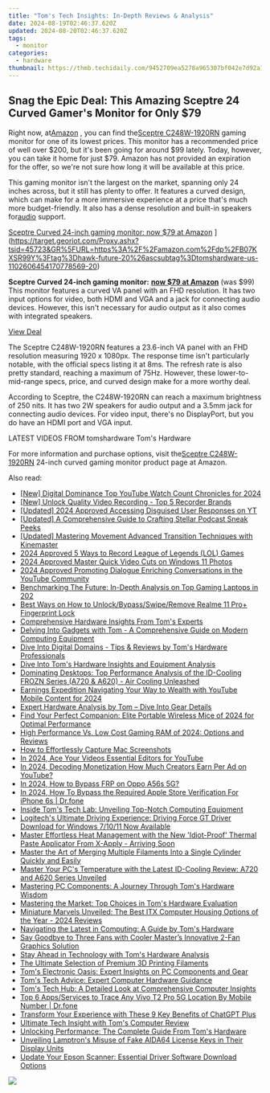 ```yaml
---
title: "Tom's Tech Insights: In-Depth Reviews & Analysis"
date: 2024-08-19T02:46:37.620Z
updated: 2024-08-20T02:46:37.620Z
tags:
  - monitor
categories:
  - hardware
thumbnail: https://thmb.techidaily.com/9452709ea5278a965307bf042e7d92a12b881e1c879f75105867000ed51ea454.jpg
---
```


## Snag the Epic Deal: This Amazing Sceptre 24 Curved Gamer's Monitor for Only $79

Right now, at[Amazon](https://tools.techidaily.com) , you can find the[Sceptre C248W-1920RN](https://target.georiot.com/Proxy.ashx?tsid=45723&GR%5FURL=https%3A%2F%2Famazon.com%2Fdp%2FB07KXSR99Y%3Ftag%3Dhawk-future-20%26ascsubtag%3Dtomshardware-us-1754812550838852581-20) gaming monitor for one of its lowest prices. This monitor has a recommended price of well over $200, but it's been going for around $99 lately. Today, however, you can take it home for just $79\. Amazon has not provided an expiration for the offer, so we're not sure how long it will be available at this price.

 This gaming monitor isn't the largest on the market, spanning only 24 inches across, but it still has plenty to offer. It features a curved design, which can make for a more immersive experience at a price that's much more budget-friendly. It also has a dense resolution and built-in speakers for[audio](https://tools.techidaily.com) support.

[Sceptre Curved 24-inch gaming monitor: now $79 at Amazon](https://cdn.mos.cms.futurecdn.net/FYwoeiQXFq3yf6yKBUXMEm-200-100.jpg "Sceptre Curved 24-inch gaming monitor: now $79 at Amazon") ](https://target.georiot.com/Proxy.ashx?tsid=45723&GR%5FURL=https%3A%2F%2Famazon.com%2Fdp%2FB07KXSR99Y%3Ftag%3Dhawk-future-20%26ascsubtag%3Dtomshardware-us-1102606454170778569-20)

**Sceptre Curved 24-inch gaming monitor:** [**now $79 at Amazon**](https://target.georiot.com/Proxy.ashx?tsid=45723&GR%5FURL=https%3A%2F%2Famazon.com%2Fdp%2FB07KXSR99Y%3Ftag%3Dhawk-future-20%26ascsubtag%3Dtomshardware-us-3447313894328832634-20) (was $99)  
 This monitor features a curved VA panel with an FHD resolution. It has two input options for video, both HDMI and VGA and a jack for connecting audio devices. However, this isn't necessary for audio output as it also comes with integrated speakers.

[View Deal](https://target.georiot.com/Proxy.ashx?tsid=45723&GR%5FURL=https%3A%2F%2Famazon.com%2Fdp%2FB07KXSR99Y%3Ftag%3Dhawk-future-20%26ascsubtag%3Dtomshardware-us-1102606454170778569-20)

 The Sceptre C248W-1920RN features a 23.6-inch VA panel with an FHD resolution measuring 1920 x 1080px. The response time isn't particularly notable, with the official specs listing it at 8ms. The refresh rate is also pretty standard, reaching a maximum of 75Hz. However, these lower-to-mid-range specs, price, and curved design make for a more worthy deal.

 According to Sceptre, the C248W-1920RN can reach a maximum brightness of 250 nits. It has two 2W speakers for audio output and a 3.5mm jack for connecting audio devices. For video input, there's no DisplayPort, but you do have an HDMI port and VGA input.

 LATEST VIDEOS FROM tomshardware Tom's Hardware

 For more information and purchase options, visit the[Sceptre C248W-1920RN](https://target.georiot.com/Proxy.ashx?tsid=45723&GR%5FURL=https%3A%2F%2Famazon.com%2Fdp%2FB07KXSR99Y%3Ftag%3Dhawk-future-20%26ascsubtag%3Dtomshardware-us-1754812550838852581-20) 24-inch curved gaming monitor product page at Amazon.

<ins class="adsbygoogle"
     style="display:block"
     data-ad-format="autorelaxed"
     data-ad-client="ca-pub-7571918770474297"
     data-ad-slot="1223367746"></ins>



<ins class="adsbygoogle"
     style="display:block"
     data-ad-client="ca-pub-7571918770474297"
     data-ad-slot="8358498916"
     data-ad-format="auto"
     data-full-width-responsive="true"></ins>

<span class="atpl-alsoreadstyle">Also read:</span>
<div><ul>
<li><a href="https://youtube-zero.techidaily.com/igital-dominance-top-youtube-watch-count-chronicles-for-2024/"><u>[New] Digital Dominance  Top YouTube Watch Count Chronicles for 2024</u></a></li>
<li><a href="https://remote-screen-capture.techidaily.com/new-unlock-quality-video-recording-top-5-recorder-brands/"><u>[New] Unlock Quality Video Recording - Top 5 Recorder Brands</u></a></li>
<li><a href="https://fox-info.techidaily.com/updated-2024-approved-accessing-disguised-user-responses-on-yt/"><u>[Updated] 2024 Approved  Accessing Disguised User Responses on YT</u></a></li>
<li><a href="https://extra-tips.techidaily.com/updated-a-comprehensive-guide-to-crafting-stellar-podcast-sneak-peeks/"><u>[Updated] A Comprehensive Guide to Crafting Stellar Podcast Sneak Peeks</u></a></li>
<li><a href="https://extra-support.techidaily.com/updated-mastering-movement-advanced-transition-techniques-with-kinemaster/"><u>[Updated] Mastering Movement  Advanced Transition Techniques with Kinemaster</u></a></li>
<li><a href="https://screen-video-capture.techidaily.com/2024-approved-5-ways-to-record-league-of-legends-lol-games/"><u>2024 Approved  5 Ways to Record League of Legends (LOL) Games</u></a></li>
<li><a href="https://fox-direct.techidaily.com/2024-approved-master-quick-video-cuts-on-windows-11-photos/"><u>2024 Approved  Master Quick Video Cuts on Windows 11 Photos</u></a></li>
<li><a href="https://extra-skills.techidaily.com/2024-approved-promoting-dialogue-enriching-conversations-in-the-youtube-community/"><u>2024 Approved  Promoting Dialogue  Enriching Conversations in the YouTube Community</u></a></li>
<li><a href="https://hardware-tips.techidaily.com/benchmarking-the-future-in-depth-analysis-on-top-gaming-laptops-in-202/"><u>Benchmarking The Future: In-Depth Analysis on Top Gaming Laptops in 202</u></a></li>
<li><a href="https://easy-unlock-android.techidaily.com/best-ways-on-how-to-unlockbypassswiperemove-realme-11-proplus-fingerprint-lock-by-drfone-android/"><u>Best Ways on How to Unlock/Bypass/Swipe/Remove Realme 11 Pro+ Fingerprint Lock</u></a></li>
<li><a href="https://hardware-tips.techidaily.com/comprehensive-hardware-insights-from-toms-experts/"><u>Comprehensive Hardware Insights From Tom's Experts</u></a></li>
<li><a href="https://hardware-tips.techidaily.com/delving-into-gadgets-with-tom-a-comprehensive-guide-on-modern-computing-equipment/"><u>Delving Into Gadgets with Tom - A Comprehensive Guide on Modern Computing Equipment</u></a></li>
<li><a href="https://hardware-tips.techidaily.com/dive-into-digital-domains-tips-and-reviews-by-toms-hardware-professionals/"><u>Dive Into Digital Domains - Tips & Reviews by Tom's Hardware Professionals</u></a></li>
<li><a href="https://hardware-tips.techidaily.com/dive-into-toms-hardware-insights-and-equipment-analysis/"><u>Dive Into Tom's Hardware Insights and Equipment Analysis</u></a></li>
<li><a href="https://hardware-tips.techidaily.com/dominating-desktops-top-performance-analysis-of-the-id-cooling-frozn-series-a720-and-a620-air-cooling-unleashed/"><u>Dominating Desktops: Top Performance Analysis of the ID-Cooling FROZN Series (A720 & A620) - Air Cooling Unleashed</u></a></li>
<li><a href="https://youtube-blog.techidaily.com/ngs-expedition-navigating-your-way-to-wealth-with-youtube-mobile-content-for-2024/"><u>Earnings Expedition  Navigating Your Way to Wealth with YouTube Mobile Content for 2024</u></a></li>
<li><a href="https://hardware-tips.techidaily.com/1723125193005-expert-hardware-analysis-by-tom-dive-into-gear-details/"><u>Expert Hardware Analysis by Tom – Dive Into Gear Details</u></a></li>
<li><a href="https://hardware-tips.techidaily.com/find-your-perfect-companion-elite-portable-wireless-mice-of-2024-for-optimal-performance/"><u>Find Your Perfect Companion: Elite Portable Wireless Mice of 2024 for Optimal Performance</u></a></li>
<li><a href="https://hardware-tips.techidaily.com/high-performance-vs-low-cost-gaming-ram-of-2024-options-and-reviews/"><u>High Performance Vs. Low Cost Gaming RAM of 2024: Options and Reviews</u></a></li>
<li><a href="https://desktop-recording.techidaily.com/how-to-effortlessly-capture-mac-screenshots/"><u>How to Effortlessly Capture Mac Screenshots</u></a></li>
<li><a href="https://youtube-clips.techidaily.com/in-2024-ace-your-videos-essential-editors-for-youtube/"><u>In 2024, Ace Your Videos  Essential Editors for YouTube</u></a></li>
<li><a href="https://youtube-clips.techidaily.com/in-2024-decoding-monetization-how-much-creators-earn-per-ad-on-youtube/"><u>In 2024, Decoding Monetization  How Much Creators Earn Per Ad on YouTube?</u></a></li>
<li><a href="https://android-frp.techidaily.com/in-2024-how-to-bypass-frp-on-oppo-a56s-5g-by-drfone-android/"><u>In 2024, How to Bypass FRP on Oppo A56s 5G?</u></a></li>
<li><a href="https://iphone-unlock.techidaily.com/in-2024-how-to-bypass-the-required-apple-store-verification-for-iphone-6s-drfone-by-drfone-ios/"><u>In 2024, How To Bypass the Required Apple Store Verification For iPhone 6s | Dr.fone</u></a></li>
<li><a href="https://hardware-tips.techidaily.com/inside-toms-tech-lab-unveiling-top-notch-computing-equipment/"><u>Inside Tom's Tech Lab: Unveiling Top-Notch Computing Equipment</u></a></li>
<li><a href="https://win-dash.techidaily.com/1722974788824-logitechs-ultimate-driving-experience-driving-force-gt-driver-download-for-windows-71011-now-available/"><u>Logitech's Ultimate Driving Experience: Driving Force GT Driver Download for Windows 7/10/11 Now Available</u></a></li>
<li><a href="https://hardware-tips.techidaily.com/master-effortless-heat-management-with-the-new-idiot-proof-thermal-paste-applicator-from-x-apply-arriving-soon/"><u>Master Effortless Heat Management with the New 'Idiot-Proof' Thermal Paste Applicator From X-Apply - Arriving Soon</u></a></li>
<li><a href="https://hardware-tips.techidaily.com/master-the-art-of-merging-multiple-filaments-into-a-single-cylinder-quickly-and-easily/"><u>Master the Art of Merging Multiple Filaments Into a Single Cylinder Quickly and Easily</u></a></li>
<li><a href="https://hardware-tips.techidaily.com/master-your-pcs-temperature-with-the-latest-id-cooling-review-a720-and-a620-series-unveiled/"><u>Master Your PC's Temperature with the Latest ID-Cooling Review: A720 and A620 Series Unveiled</u></a></li>
<li><a href="https://hardware-tips.techidaily.com/mastering-pc-components-a-journey-through-toms-hardware-wisdom/"><u>Mastering PC Components: A Journey Through Tom's Hardware Wisdom</u></a></li>
<li><a href="https://hardware-tips.techidaily.com/mastering-the-market-top-choices-in-toms-hardware-evaluation/"><u>Mastering the Market: Top Choices in Tom's Hardware Evaluation</u></a></li>
<li><a href="https://hardware-tips.techidaily.com/miniature-marvels-unveiled-the-best-itx-computer-housing-options-of-the-year-2024-reviews/"><u>Miniature Marvels Unveiled: The Best ITX Computer Housing Options of the Year - 2024 Reviews</u></a></li>
<li><a href="https://hardware-tips.techidaily.com/navigating-the-latest-in-computing-a-guide-by-toms-hardware/"><u>Navigating the Latest in Computing: A Guide by Tom's Hardware</u></a></li>
<li><a href="https://hardware-tips.techidaily.com/say-goodbye-to-three-fans-with-cooler-masters-innovative-2-fan-graphics-solution/"><u>Say Goodbye to Three Fans with Cooler Master’s Innovative 2-Fan Graphics Solution</u></a></li>
<li><a href="https://hardware-tips.techidaily.com/stay-ahead-in-technology-with-toms-hardware-analysis/"><u>Stay Ahead in Technology with Tom's Hardware Analysis</u></a></li>
<li><a href="https://hardware-tips.techidaily.com/the-ultimate-selection-of-premium-3d-printing-filaments/"><u>The Ultimate Selection of Premium 3D Printing Filaments</u></a></li>
<li><a href="https://hardware-tips.techidaily.com/toms-electronic-oasis-expert-insights-on-pc-components-and-gear/"><u>Tom's Electronic Oasis: Expert Insights on PC Components and Gear</u></a></li>
<li><a href="https://hardware-tips.techidaily.com/toms-tech-advice-expert-computer-hardware-guidance/"><u>Tom's Tech Advice: Expert Computer Hardware Guidance</u></a></li>
<li><a href="https://hardware-tips.techidaily.com/toms-tech-hub-a-detailed-look-at-comprehensive-computer-insights/"><u>Tom's Tech Hub: A Detailed Look at Comprehensive Computer Insights</u></a></li>
<li><a href="https://android-location-track.techidaily.com/top-6-appsservices-to-trace-any-vivo-t2-pro-5g-location-by-mobile-number-drfone-by-drfone-virtual-android/"><u>Top 6 Apps/Services to Trace Any Vivo T2 Pro 5G Location By Mobile Number | Dr.fone</u></a></li>
<li><a href="https://tech-haven.techidaily.com/transform-your-experience-with-these-9-key-benefits-of-chatgpt-plus/"><u>Transform Your Experience with These 9 Key Benefits of ChatGPT Plus</u></a></li>
<li><a href="https://hardware-tips.techidaily.com/ultimate-tech-insight-with-toms-computer-review/"><u>Ultimate Tech Insight with Tom's Computer Review</u></a></li>
<li><a href="https://hardware-tips.techidaily.com/unlocking-performance-the-complete-guide-from-toms-hardware/"><u>Unlocking Performance: The Complete Guide From Tom's Hardware</u></a></li>
<li><a href="https://hardware-tips.techidaily.com/unveiling-lamptrons-misuse-of-fake-aida64-license-keys-in-their-display-units/"><u>Unveiling Lamptron's Misuse of Fake AIDA64 License Keys in Their Display Units</u></a></li>
<li><a href="https://win-amazing.techidaily.com/update-your-epson-scanner-essential-driver-software-download-options/"><u>Update Your Epson Scanner: Essential Driver Software Download Options</u></a></li>
</ul></div>

<!-- affiliate ads begin -->
<a href="https://secure.2checkout.com/order/checkout.php?PRODS=2201613&QTY=1&AFFILIATE=108875&CART=1"><img src="https://www.macdvdripperpro.com/images/devices-3.png" border="0"></a>
<!-- affiliate ads end -->